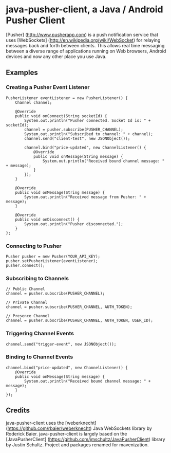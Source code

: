 # java-pusher-client, a Java / Android Pusher Client

[Pusher] (http://www.pusherapp.com) is a push notification service that uses [WebSockets] (http://en.wikipedia.org/wiki/WebSocket) for relaying messages back and forth between clients.  This allows real time messaging between a diverse range of applications running on Web browsers, Android devices and now any other place you use Java.

## Examples
### Creating a Pusher Event Listener
	PusherListener eventListener = new PusherListener() {  
		Channel channel;
		
		@Override
		public void onConnect(String socketId) {
			System.out.println("Pusher connected. Socket Id is: " + socketId);
			channel = pusher.subscribe(PUSHER_CHANNEL);
			System.out.println("Subscribed to channel: " + channel);
			channel.send("client-test", new JSONObject());
			
			channel.bind("price-updated", new ChannelListener() {
				@Override
				public void onMessage(String message) {
					System.out.println("Received bound channel message: " + message);
				}
			});
		}
	
		@Override
		public void onMessage(String message) {
			System.out.println("Received message from Pusher: " + message);
		}
	
		@Override
		public void onDisconnect() {
			System.out.println("Pusher disconnected.");
		}
	};
### Connecting to Pusher
	Pusher pusher = new Pusher(YOUR_API_KEY);   
	pusher.setPusherListener(eventListener);
	pusher.connect();  
### Subscribing to Channels
	// Public Channel
	channel = pusher.subscribe(PUSHER_CHANNEL);  
	
	// Private Channel
	channel = pusher.subscribe(PUSHER_CHANNEL, AUTH_TOKEN);  
	
	// Presence Channel
	channel = pusher.subscribe(PUSHER_CHANNEL, AUTH_TOKEN, USER_ID);  	
### Triggering Channel Events
	channel.send("trigger-event", new JSONObject()); 
### Binding to Channel Events
	channel.bind("price-updated", new ChannelListener() {  
		@Override  
		public void onMessage(String message) {  
			System.out.println("Received bound channel message: " + message);  
		}  
	});  
## Credits
java-pusher-client uses the [weberknecht] (https://github.com/rbaier/weberknecht) Java WebSockets library by Roderick Baier.
java-pusher-client is largely based on the [JavaPusherClient] (https://github.com/jmschultz/JavaPusherClient) library by Justin Schultz.  Project and packages renamed for mavenization.
